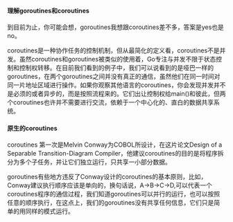 #### 理解goroutines和coroutines

到目前为止，你可能会想，goroutines我想跟coroutines差不多，答案是yes也是no。

coroutines是一种协作任务的控制机制，但从最简化的定义看，coroutines不是并发。虽然coroutines和goroutines被类似的使用着，Go专注与并发不限于状态控制和控制权转移。在目前我们看到的例子中，我们可以说看到的是哑巴一样的goroutines，在两个goroutines之间并没有真正的通信，虽然他们在同一时间对同一片地址区域进行操作。如果你观察其他语言的coroutines，你会发现并发并不是必须的或者异步的，而是按照流程来的。它们出让控制权给main()和彼此，但两个coroutines也许并不需要进行交流，依赖于一个中心化的、直白的数据共享系统。

#### 原生的coroutines

coroutines 第一次是Melvin Conway为COBOL所设计，在这片论文Design of a Separable Transition-Diagram Compiler，他建议coroutines的目的是将程序拆分为多个子任务，并让它们独立运行，只共享一小部分数据。

goroutines有些地方违反了Conway设计的coroutines的基本原则，比如，Conway建议执行顺序应该是单向的，换句话说，A->B->C->D,可以代表一个coroutines程序的通信过程，我们知道goroutines可以并行的运行，也可以按照任意的顺序执行，在这点上，我们的goroutines没有共享任何信息，它们只是简单的用同样的模式运行。
